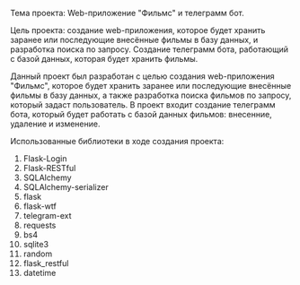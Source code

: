 Тема проекта: Web-приложение "Фильмс" и телеграмм бот.

Цель проекта: создание web-приложения, которое будет хранить заранее или последующие внесённые фильмы в базу данных, и разработка поиска по запросу. Создание телеграмм бота, работающий с базой данных, которая будет хранить фильмы.

Данный проект был разработан с целью создания web-приложения "Фильмс", которое будет хранить заранее или последующие внесённые фильмы в базу данных, а также разработка поиска фильмов по запросу, который задаст пользователь. В проект входит создание телеграмм бота, который будет работать с базой данных фильмов: внесенние, удаление и изменение.

Использованные библиотеки в ходе создания проекта:

1. Flask-Login
3. Flask-RESTful
4. SQLAlchemy
5. SQLAlchemy-serializer
6. flask
7. flask-wtf
8. telegram-ext
9. requests
10. bs4
11. sqlite3
12. random
13. flask_restful
14. datetime

